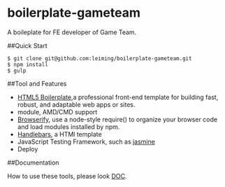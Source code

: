 # boilerplate-gameteam
A boileplate for FE developer of  Game Team.

##Quick Start
```
$ git clone git@github.com:leiming/boilerplate-gameteam.git
$ npm install
$ gulp
```

##Tool and Features

* [HTML5 Boilerplate](https://github.com/h5bp/html5-boilerplate/tree/5.2.0),a professional front-end template for building fast, robust, and adaptable web apps or sites.
* module, AMD/CMD support
* [Browserify](https://github.com/substack/node-browserify), use a node-style require() to organize your browser code and load modules installed by npm.
* [Handlebars](https://github.com/wycats/handlebars.js), a HTMl template
* JavaScript Testing Framework, such as [jasmine](https://github.com/jasmine/jasmine)
* Deploy

##Documentation

How to use these tools, please look [DOC](https://github.com/leiming/boilerplate-gameteam/tree/master/src/doc).


